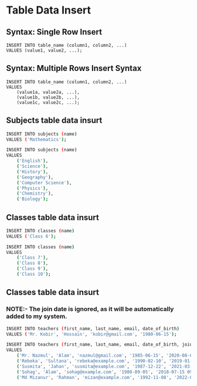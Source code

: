 # Table Data Insert

## Syntax: Single Row Insert 

```base 
INSERT INTO table_name (column1, column2, ...) 
VALUES (value1, value2, ...);
```

## Syntax: Multiple Rows Insert Syntax

```base 
INSERT INTO table_name (column1, column2, ...) 
VALUES 
    (value1a, value2a, ...),
    (value1b, value2b, ...),
    (value1c, value2c, ...);

```

## Subjects table data insurt

```bash
INSERT INTO subjects (name) 
VALUES ('Mathematics');
```

```bash
INSERT INTO subjects (name) 
VALUES
    ('English'),
    ('Science'),
    ('History'),
    ('Geography'),
    ('Computer Science'),
    ('Physics'),
    ('Chemistry'),
    ('Biology');
```


## Classes table data insurt

```bash
INSERT INTO classes (name) 
VALUES ('Class 6');
```

```bash
INSERT INTO classes (name) 
VALUES
    ('Class 7'),
    ('Class 8'),
    ('Class 9'),
    ('Class 10');
```



## Classes table data insurt
### NOTE:- The join date is ignored, as it will be automatically added to my system.
```bash
INSERT INTO teachers (first_name, last_name, email, date_of_birth)
VALUES ('Mr. Kobir', 'Hossain', 'kobir@gmail.com', '1980-06-15');
```

```bash
INSERT INTO teachers (first_name, last_name, email, date_of_birth, joining_date) 
VALUES
    ('Mr. Nazmul', 'Alam', 'nazmul@gmail.com', '1985-06-15', '2020-08-01 09:00:00'),
    ('Rebeka', 'Sultana', 'rebeka@example.com', '1990-02-10', '2019-01-10 08:30:00'),
    ('Susmita', 'Jahan', 'susmita@example.com', '1987-12-22', '2021-03-20 10:00:00'),
    ('Sohag', 'Alam', 'sohag@example.com', '1980-09-05', '2018-07-15 09:15:00'),
    ('Md Mizanur', 'Rahman', 'mizan@example.com', '1992-11-08', '2022-01-05 11:00:00');
```